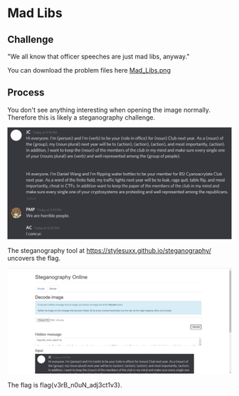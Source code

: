 # Mad Libs

## Challenge

"We all know that officer speeches are just mad libs, anyway."

You can download the problem files here [Mad_Libs.png](Mad_Libs.png)

## Process

You don't see anything interesting when opening the image normally. Therefore this is likely a steganography challenge.

![Mad_Libs.png](Mad_Libs.png)

The steganography tool at https://stylesuxx.github.io/steganography/ uncovers the flag.

![Capture.JPG](Capture.JPG)

The flag is flag{v3rB_n0uN_adj3ct1v3}.
